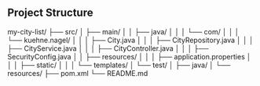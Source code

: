 
## Project Structure
my-city-list/
├── src/
│   ├── main/
│   │   ├── java/
│   │   │   └── com/
│   │   │       └── kuehne.nagel/
│   │   │           ├── City.java
│   │   │           ├── CityRepository.java
│   │   │           ├── CityService.java
│   │   │           ├── CityController.java
│   │   │           ├── SecurityConfig.java
│   │   ├── resources/
│   │   │   ├── application.properties
│   │   │   ├── static/
│   │   │   └── templates/
│   └── test/
│       ├── java/
│       └── resources/
├── pom.xml
└── README.md
